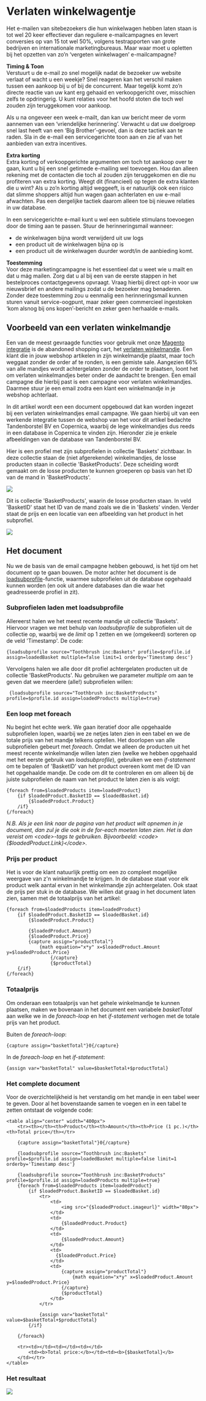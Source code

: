 # Verlaten winkelwagentje

Het e-mailen van sitebezoekers die hun winkelwagen hebben laten staan is
tot wel 20 keer effectiever dan reguliere e-mailcampagnes en levert
conversies op van 15 tot wel 50%, volgens testrapporten van grote
bedrijven en internationale marketingbureaus. Maar waar moet u opletten
bij het opzetten van zo’n ‘vergeten winkelwagen’ e-mailcampagne?

**Timing & Toon**\
Verstuurt u de e-mail zo snel mogelijk nadat de bezoeker uw website
verlaat of wacht u een weekje? Snel reageren kan het verschil maken
tussen een aankoop bij u of bij de concurrent. Maar tegelijk komt zo’n
directe reactie van uw kant erg gehaaid en verkoopgericht over,
misschien zelfs te opdringerig. U kunt relaties voor het hoofd stoten
die toch wel zouden zijn teruggekomen voor aankoop.

Als u na ongeveer een week e-mailt, dan kan uw bericht meer de vorm
aannemen van een ‘vriendelijke herinnering’. Verwacht u dat uw doelgroep
snel last heeft van een ‘Big Brother’-gevoel, dan is deze tactiek aan te
raden. Sla in de e-mail een servicegerichte toon aan en zie af van het
aanbieden van extra incentives.

**Extra korting**\
Extra korting of verkoopgerichte argumenten om toch tot aankoop over te
gaan, kunt u bij een snel getimede e-mailing wel toevoegen. Hou dan
alleen rekening met de contacten die toch al zouden zijn teruggekomen en
die nu profiteren van extra korting. Weegt dit (financieel) op tegen de
extra klanten die u wint? Als u zo’n korting altijd weggeeft, is er
natuurlijk ook een risico dat slimme shoppers altijd hun wagen gaan
achterlaten en uw e-mail afwachten. Pas een dergelijke tactiek daarom
alleen toe bij nieuwe relaties in uw database.

In een servicegerichte e-mail kunt u wel een subtiele stimulans
toevoegen door de timing aan te passen. Stuur de herinneringsmail
wanneer:

- de winkelwagen bijna wordt verwijderd uit uw logs
- een product uit de winkelwagen bijna op is
- een product uit de winkelwagen duurder wordt/in de aanbieding komt.

**Toestemming**\
Voor deze marketingcampagne is het essentieel dat u weet wie u mailt en
dat u mág mailen. Zorg dat u al bij een van de eerste stappen in het
bestelproces contactgegevens opvraagt. Vraag hierbij direct opt-in voor
uw nieuwsbrief en andere mailings zodat u de bezoeker mag benaderen.
Zonder deze toestemming zou u eenmalig een herinneringsmail kunnen
sturen vanuit service-oogpunt, maar zeker geen commercieel ingestoken
‘kom alsnog bij ons kopen’-bericht en zeker geen herhaalde e-mails.

## Voorbeeld van een verlaten winkelmandje

Een van de meest gevraagde functies voor gebruik met onze [Magento
integratie](./magento.md "Magento webshop integratie voor email marketing")
is de abandoned shopping cart, het [verlaten
winkelmandje](./abandonded-shopcarts.md "Verlaten winkelwagens").
Een klant die in jouw webshop artikelen in zijn winkelmandje plaatst,
maar toch weggaat zonder de order af te ronden, is een gemiste sale.
Aangezien 66% van alle mandjes wordt achtergelaten zonder de order te
plaatsen, loont het om verlaten
winkelmandjes beter
onder de aandacht te brengen. Een email campagne die hierbij past is een
campagne voor verlaten winkelmandjes. Daarmee stuur je een email zodra
een klant een winkelmandje in je webshop achterlaat.

In dit artikel wordt een een document opgebouwd dat kan worden ingezet
bij een verlaten winkelmandjes email campagne. We gaan hierbij uit van
een werkende integratie tussen de webshop van het voor dit artikel
bedachte Tandenborstel BV en Copernica, waarbij de lege winkelmandjes
dus reeds in een database in Copernica te vinden zijn. Hieronder zie je
enkele afbeeldingen van de database van Tandenborstel BV.

Hier is een profiel met zijn subprofielen in collectie 'Baskets'
zichtbaar. In deze collectie staan de (niet afgerekende) winkelmandjes,
de losse producten staan in collectie 'BasketProducts'. Deze scheiding
wordt gemaakt om de losse producten te kunnen groeperen op basis van het
ID van de mand in 'BasketProducts'.

![](../images/database-tandenborstel.png)

Dit is collectie 'BasketProducts', waarin de losse producten staan. In
veld 'BasketID' staat het ID van de mand zoals we die in 'Baskets'
vinden. Verder staat de prijs en een locatie van een afbeelding van het
product in het subprofiel.

![](../images/database-tandenborstel-2.png)

Het document
------------

Nu we de basis van de email campagne hebben gebouwd, is het tijd om het
document op te gaan bouwen. De motor achter het document is de
[loadsubprofile](./loadprofile-and-loadsubprofile.md "loadsubprofile")-functie,
waarmee subprofielen uit de database opgehaald kunnen worden (en ook uit
andere databases dan die waar het geadresseerde profiel in zit).

### Subprofielen laden met loadsubprofile

Allereerst halen we het meest recente mandje uit collectie 'Baskets'.
Hiervoor vragen we met behulp van *loadsubprofile* de subprofielen uit
de collectie op, waarbij we de *limit* op 1 zetten en we (omgekeerd)
sorteren op de veld 'Timestamp'. De code:

```
{loadsubprofile source="Toothbrush inc:Baskets" profile=$profile.id assign=loadedBasket multiple=false limit=1 orderby='Timestamp desc'}
```

Vervolgens halen we alle door dit profiel achtergelaten producten uit de
collectie 'BasketProducts'. Nu gebruiken we parameter *multiple* om aan
te geven dat we meerdere (alle!) subprofielen willen:

```
 {loadsubprofile source="Toothbrush inc:BasketProducts" profile=$profile.id assign=loadedProducts multiple=true}
```

### Een loop met foreach

Nu begint het echte werk. We gaan iteratief door alle opgehaalde
subprofielen lopen, waarbij we ze netjes laten zien in een tabel en we
de totale prijs van het mandje telkens optellen. Het doorlopen van alle
subprofielen gebeurt met *foreach*. Omdat we alleen de producten uit het
meest recente winkelmandje willen laten zien (welke we hebben opgehaald
met het eerste gebruik van *loadsubprofile*), gebruiken we een
*if-statement* om te bepalen of 'BasketID' van het product overeen komt
met de ID van het opgehaalde mandje. De code om dit te controleren en om
alleen bij de juiste subprofielen de naam van het product te laten zien
is als volgt:

```
{foreach from=$loadedProducts item=loadedProduct}                          
    {if $loadedProduct.BasketID == $loadedBasket.id}
        {$loadedProduct.Product}
    /if}
{/foreach}
```

*N.B. Als je een link naar de pagina van het product wilt opnemen in je
document, dan zul je die ook in de for-each moeten laten zien. Het is
dan vereist om \<code\>-tags te gebruiken. Bijvoorbeeld:
\<code\>{\$loadedProduct.Link}\</code\>.*

### Prijs per product

Het is voor de klant natuurlijk prettig om een zo compleet mogelijke
weergave van z'n winkelmandje te krijgen. In de database staat voor elk
product welk aantal ervan in het winkelmandje zijn achtergelaten. Ook
staat de prijs per stuk in de database. We willen dat graag in het
document laten zien, samen met de totaalprijs van het artikel:

```
{foreach from=$loadedProducts item=loadedProduct}                          
    {if $loadedProduct.BasketID == $loadedBasket.id}
        {$loadedProduct.Product}

        {$loadedProduct.Amount}
        {$loadedProduct.Price}
        {capture assign="productTotal"}
            {math equation="x*y" x=$loadedProduct.Amount y=$loadedProduct.Price}
                {/capture}
                {$productTotal}
    {/if}
{/foreach}
```

### Totaalprijs

Om onderaan een totaalprijs van het gehele winkelmandje te kunnen
plaatsen, maken we bovenaan in het document een variabele *basketTotal*
aan welke we in de *foreach-loop* en het *if-statement* verhogen met de
totale prijs van het product.

Buiten de *foreach-loop*:

```
{capture assign="basketTotal"}0{/capture}
```

In de *foreach-loop* en het *if-statement*:

```
{assign var="basketTotal" value=$basketTotal+$productTotal}
```

### Het complete document

Voor de overzichtelijkheid is het verstandig om het mandje in een tabel
weer te geven. Door al het bovenstaande samen te voegen en in een tabel
te zetten ontstaat de volgende code:

```
<table align="center" width="400px">
    <tr><th></th><th>Product</th><th>Amount</th><th>Price (1 pc.)</th><th>Total price</th></tr>

    {capture assign="basketTotal"}0{/capture}

    {loadsubprofile source="Toothbrush inc:Baskets" profile=$profile.id assign=loadedBasket multiple=false limit=1 orderby='Timestamp desc'}

    {loadsubprofile source="Toothbrush inc:BasketProducts" profile=$profile.id assign=loadedProducts multiple=true}
    {foreach from=$loadedProducts item=loadedProduct}                          
        {if $loadedProduct.BasketID == $loadedBasket.id}
            <tr>
                <td>
                    <img src="{$loadedProduct.imageurl}" width="80px">
                </td>
                <td>
                    {$loadedProduct.Product}
                </td>
                <td>
                    {$loadedProduct.Amount}
                </td>
                <td>
                  {$loadedProduct.Price}
                </td>
                <td>
                    {capture assign="productTotal"}
                        {math equation="x*y" x=$loadedProduct.Amount y=$loadedProduct.Price}
                    {/capture}
                    {$productTotal}
                </td>
            </tr>

            {assign var="basketTotal" value=$basketTotal+$productTotal}
        {/if}

    {/foreach}

    <tr><td></td><td></td><td></td>
        <td><b>Total price:</b></td><td><b>{$basketTotal}</b>
    </td></tr>
</table>
```

### Het resultaat

![](../images/abandoned-shopping-cart-tandenborstel.png)


